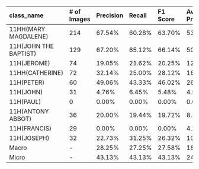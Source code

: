 | class_name            | # of Images   | Precision   | Recall   | F1 Score   | Average Precision   |
|:----------------------|:--------------|:------------|:---------|:-----------|:--------------------|
| 11HH(MARY MAGDALENE)  | 214           | 67.54%      | 60.28%   | 63.70%     | 53.27%              |
| 11H(JOHN THE BAPTIST) | 129           | 67.20%      | 65.12%   | 66.14%     | 50.41%              |
| 11H(JEROME)           | 74            | 19.05%      | 21.62%   | 20.25%     | 12.69%              |
| 11HH(CATHERINE)       | 72            | 32.14%      | 25.00%   | 28.12%     | 16.01%              |
| 11H(PETER)            | 60            | 49.06%      | 43.33%   | 46.02%     | 26.28%              |
| 11H(JOHN)             | 31            | 4.76%       | 6.45%    | 5.48%      | 4.59%               |
| 11H(PAUL)             | 0             | 0.00%       | 0.00%    | 0.00%      | 0.00%               |
| 11H(ANTONY ABBOT)     | 36            | 20.00%      | 19.44%   | 19.72%     | 8.17%               |
| 11H(FRANCIS)          | 29            | 0.00%       | 0.00%    | 0.00%      | 4.28%               |
| 11H(JOSEPH)           | 32            | 22.73%      | 31.25%   | 26.32%     | 10.35%              |
| Macro                 | -             | 28.25%      | 27.25%   | 27.58%     | 18.60%              |
| Micro                 | -             | 43.13%      | 43.13%   | 43.13%     | 24.29%              |